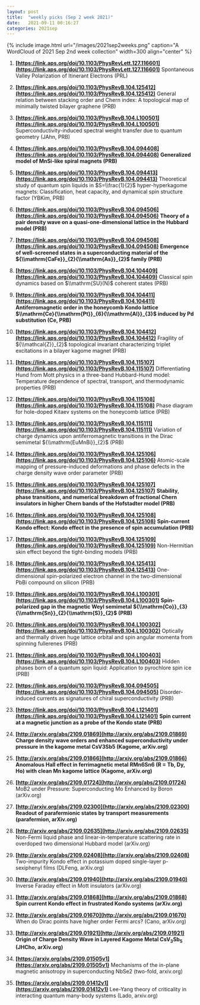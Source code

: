 ```yaml
---
layout: post
title:  "weekly picks (Sep 2 week 2021)"
date:   2021-09-11 00:16:27
categories: 2021sep
---
```


{% include image.html url="/images/2021sep2weeks.png" caption="A WordCloud of 2021 Sep 2nd week collection" width=300 align="center" %}


1. **[https://link.aps.org/doi/10.1103/PhysRevLett.127.116601](https://link.aps.org/doi/10.1103/PhysRevLett.127.116601)** Spontaneous Valley Polarization of Itinerant Electrons (PRL)

1. **[https://link.aps.org/doi/10.1103/PhysRevB.104.125412](https://link.aps.org/doi/10.1103/PhysRevB.104.125412)** General relation between stacking order and Chern index: A topological map of minimally twisted bilayer graphene (PRB)

1. **[https://link.aps.org/doi/10.1103/PhysRevB.104.L100501](https://link.aps.org/doi/10.1103/PhysRevB.104.L100501)** Superconductivity-induced spectral weight transfer due to quantum geometry (JAhn, PRB)

1. **[https://link.aps.org/doi/10.1103/PhysRevB.104.094408](https://link.aps.org/doi/10.1103/PhysRevB.104.094408)** **Generalized model of MnSi-like spiral magnets (PRB)**

1. **[https://link.aps.org/doi/10.1103/PhysRevB.104.094413](https://link.aps.org/doi/10.1103/PhysRevB.104.094413)** Theoretical study of quantum spin liquids in $S=\\frac{1}{2}$ hyper-hyperkagome magnets: Classification, heat capacity, and dynamical spin structure factor (YBKim, PRB)

1. **[https://link.aps.org/doi/10.1103/PhysRevB.104.094506](https://link.aps.org/doi/10.1103/PhysRevB.104.094506)** **Theory of a pair density wave on a quasi-one-dimensional lattice in the Hubbard model (PRB)**

1. **[https://link.aps.org/doi/10.1103/PhysRevB.104.094508](https://link.aps.org/doi/10.1103/PhysRevB.104.094508)** **Emergence of well-screened states in a superconducting material of the ${\\mathrm{CaFe}}_{2}{\\mathrm{As}}_{2}$ family (PRB)**

1. **[https://link.aps.org/doi/10.1103/PhysRevB.104.104409](https://link.aps.org/doi/10.1103/PhysRevB.104.104409)** Classical spin dynamics based on $\\mathrm{SU}(N)$ coherent states (PRB)

1. **[https://link.aps.org/doi/10.1103/PhysRevB.104.104411](https://link.aps.org/doi/10.1103/PhysRevB.104.104411)** **Antiferromagnetic order in the honeycomb Kondo lattice $\\mathrm{Ce}{\\mathrm{Pt}}_{6}{\\mathrm{Al}}_{3}$ induced by Pd substitution (Ce, PRB)**

1. **[https://link.aps.org/doi/10.1103/PhysRevB.104.104412](https://link.aps.org/doi/10.1103/PhysRevB.104.104412)** Fragility of ${\\mathcal{Z}}_{2}$ topological invariant characterizing triplet excitations in a bilayer kagome magnet (PRB)

1. **[https://link.aps.org/doi/10.1103/PhysRevB.104.115107](https://link.aps.org/doi/10.1103/PhysRevB.104.115107)** Differentiating Hund from Mott physics in a three-band Hubbard-Hund model: Temperature dependence of spectral, transport, and thermodynamic properties (PRB)

1. **[https://link.aps.org/doi/10.1103/PhysRevB.104.115108](https://link.aps.org/doi/10.1103/PhysRevB.104.115108)** Phase diagram for hole-doped Kitaev systems on the honeycomb lattice (PRB)

1. **[https://link.aps.org/doi/10.1103/PhysRevB.104.115111](https://link.aps.org/doi/10.1103/PhysRevB.104.115111)** Variation of charge dynamics upon antiferromagnetic transitions in the Dirac semimetal ${\\mathrm{EuMnBi}}_{2}$ (PRB)

1. **[https://link.aps.org/doi/10.1103/PhysRevB.104.125106](https://link.aps.org/doi/10.1103/PhysRevB.104.125106)** Atomic-scale mapping of pressure-induced deformations and phase defects in the charge density wave order parameter (PRB)

1. **[https://link.aps.org/doi/10.1103/PhysRevB.104.125107](https://link.aps.org/doi/10.1103/PhysRevB.104.125107)** **Stability, phase transitions, and numerical breakdown of fractional Chern insulators in higher Chern bands of the Hofstadter model (PRB)**

1. **[https://link.aps.org/doi/10.1103/PhysRevB.104.125108](https://link.aps.org/doi/10.1103/PhysRevB.104.125108)** **Spin-current Kondo effect: Kondo effect in the presence of spin accumulation (PRB)**

1. **[https://link.aps.org/doi/10.1103/PhysRevB.104.125109](https://link.aps.org/doi/10.1103/PhysRevB.104.125109)** Non-Hermitian skin effect beyond the tight-binding models (PRB)

1. **[https://link.aps.org/doi/10.1103/PhysRevB.104.125413](https://link.aps.org/doi/10.1103/PhysRevB.104.125413)** One-dimensional spin-polarized electron channel in the two-dimensional PbBi compound on silicon (PRB)

1. **[https://link.aps.org/doi/10.1103/PhysRevB.104.L100301](https://link.aps.org/doi/10.1103/PhysRevB.104.L100301)** **Spin-polarized gap in the magnetic Weyl semimetal ${\\mathrm{Co}}_{3}{\\mathrm{Sn}}_{2}{\\mathrm{S}}_{2}$ (PRB)**

1. **[https://link.aps.org/doi/10.1103/PhysRevB.104.L100302](https://link.aps.org/doi/10.1103/PhysRevB.104.L100302)** Optically and thermally driven huge lattice orbital and spin angular momenta from spinning fullerenes (PRB)

1. **[https://link.aps.org/doi/10.1103/PhysRevB.104.L100403](https://link.aps.org/doi/10.1103/PhysRevB.104.L100403)** Hidden phases born of a quantum spin liquid: Application to pyrochlore spin ice (PRB)

1. **[https://link.aps.org/doi/10.1103/PhysRevB.104.094505](https://link.aps.org/doi/10.1103/PhysRevB.104.094505)** Disorder-induced currents as signatures of chiral superconductivity (PRB)

1. **[https://link.aps.org/doi/10.1103/PhysRevB.104.L121401](https://link.aps.org/doi/10.1103/PhysRevB.104.L121401)** **Spin current at a magnetic junction as a probe of the Kondo state (PRB)**



1. **[http://arxiv.org/abs/2109.01869](http://arxiv.org/abs/2109.01869)** **Charge density wave orders and enhanced superconductivity under pressure in the kagome metal CsV3Sb5 (Kagome, arXiv.org)**

1. **[http://arxiv.org/abs/2109.01866](http://arxiv.org/abs/2109.01866)** **Anomalous Hall effect in ferrimagnetic metal RMn6Sn6 (R = Tb, Dy, Ho) with clean Mn kagome lattice (Kagome, arXiv.org)**

1. **[http://arxiv.org/abs/2109.01724](http://arxiv.org/abs/2109.01724)** MoB2 under Pressure: Superconducting Mo Enhanced by Boron (arXiv.org)

1. **[http://arxiv.org/abs/2109.02300](http://arxiv.org/abs/2109.02300)** **Readout of parafermionic states by transport measurements (parafermion, arXiv.org)**

1. **[http://arxiv.org/abs/2109.02635](http://arxiv.org/abs/2109.02635)** Non-Fermi liquid phase and linear-in-temperature scattering rate in overdoped two dimensional Hubbard model (arXiv.org)

1. **[http://arxiv.org/abs/2109.02408](http://arxiv.org/abs/2109.02408)** Two-impurity Kondo effect in potassium doped single-layer p-sexiphenyl films (DLFeng, arXiv.org)

1. **[http://arxiv.org/abs/2109.01940](http://arxiv.org/abs/2109.01940)** Inverse Faraday effect in Mott insulators (arXiv.org)

1. **[http://arxiv.org/abs/2109.01868](http://arxiv.org/abs/2109.01868)** **Spin current Kondo effect in frustrated Kondo systems (arXiv.org)**

1. **[http://arxiv.org/abs/2109.01670](http://arxiv.org/abs/2109.01670)** When do Dirac points have higher order Fermi arcs? (Cano, arXiv.org)

1. **[http://arxiv.org/abs/2109.01921](http://arxiv.org/abs/2109.01921)** **Origin of Charge Density Wave in Layered Kagome Metal CsV$_3$Sb$_5$ (JHCho, arXiv.org)**




1. **[https://arxiv.org/abs/2109.01505v1](https://arxiv.org/abs/2109.01505v1)** Mechanisms of the in-plane magnetic anisotropy in superconducting NbSe2 (two-fold, arxiv.org)

1. **[https://arxiv.org/abs/2109.01412v1](https://arxiv.org/abs/2109.01412v1)** Lee-Yang theory of criticality in interacting quantum many-body systems (Lado, arxiv.org)
